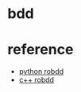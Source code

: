 # bdd

# reference

- [python robdd](https://github.com/ericvoid/robdd)
- [c++ robdd](https://github.com/rnakade/Reduced-Order-Binary-Decision-Diagrams)